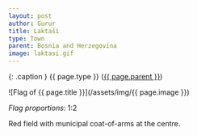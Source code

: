 ```yaml
---
layout: post
author: Gurur
title: Laktaši
type: Town
parent: Bosnia and Herzegovina
image: laktasi.gif
---
```

{: .caption }
{{ page.type }} ([{{ page.parent }}](/2019/03/30/bosnia-and-herzegovina.html))

![Flag of {{ page.title }}](/assets/img/{{ page.image }})

*Flag proportions*: 1:2

Red field with municipal coat-of-arms at the centre.